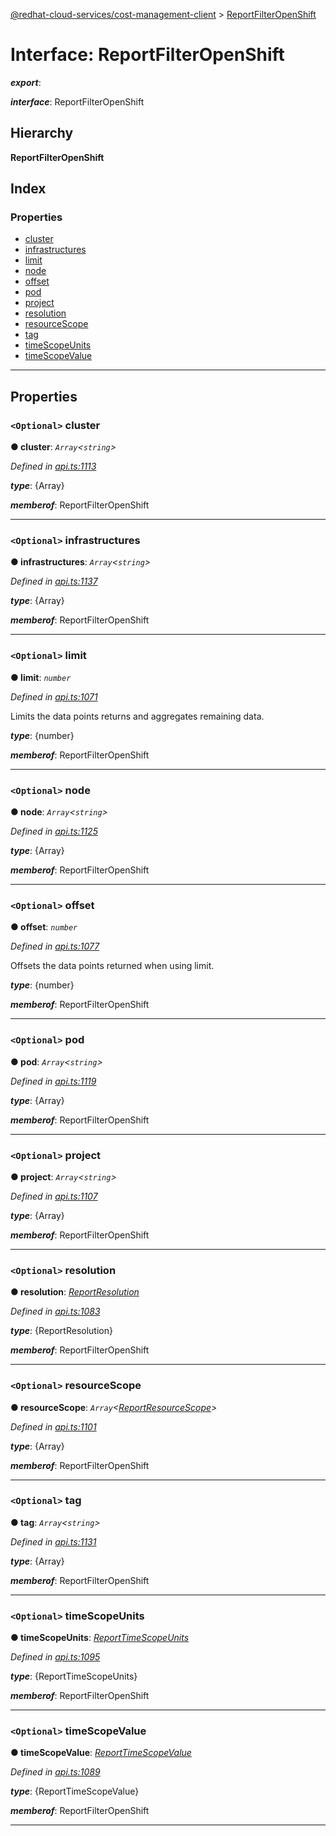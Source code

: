 [@redhat-cloud-services/cost-management-client](../README.md) > [ReportFilterOpenShift](../interfaces/reportfilteropenshift.md)

# Interface: ReportFilterOpenShift

*__export__*: 

*__interface__*: ReportFilterOpenShift

## Hierarchy

**ReportFilterOpenShift**

## Index

### Properties

* [cluster](reportfilteropenshift.md#cluster)
* [infrastructures](reportfilteropenshift.md#infrastructures)
* [limit](reportfilteropenshift.md#limit)
* [node](reportfilteropenshift.md#node)
* [offset](reportfilteropenshift.md#offset)
* [pod](reportfilteropenshift.md#pod)
* [project](reportfilteropenshift.md#project)
* [resolution](reportfilteropenshift.md#resolution)
* [resourceScope](reportfilteropenshift.md#resourcescope)
* [tag](reportfilteropenshift.md#tag)
* [timeScopeUnits](reportfilteropenshift.md#timescopeunits)
* [timeScopeValue](reportfilteropenshift.md#timescopevalue)

---

## Properties

<a id="cluster"></a>

### `<Optional>` cluster

**● cluster**: *`Array`<`string`>*

*Defined in [api.ts:1113](https://github.com/rvsia/javascript-clients/blob/master/packages/cost-management/api.ts#L1113)*

*__type__*: {Array}

*__memberof__*: ReportFilterOpenShift

___
<a id="infrastructures"></a>

### `<Optional>` infrastructures

**● infrastructures**: *`Array`<`string`>*

*Defined in [api.ts:1137](https://github.com/rvsia/javascript-clients/blob/master/packages/cost-management/api.ts#L1137)*

*__type__*: {Array}

*__memberof__*: ReportFilterOpenShift

___
<a id="limit"></a>

### `<Optional>` limit

**● limit**: *`number`*

*Defined in [api.ts:1071](https://github.com/rvsia/javascript-clients/blob/master/packages/cost-management/api.ts#L1071)*

Limits the data points returns and aggregates remaining data.

*__type__*: {number}

*__memberof__*: ReportFilterOpenShift

___
<a id="node"></a>

### `<Optional>` node

**● node**: *`Array`<`string`>*

*Defined in [api.ts:1125](https://github.com/rvsia/javascript-clients/blob/master/packages/cost-management/api.ts#L1125)*

*__type__*: {Array}

*__memberof__*: ReportFilterOpenShift

___
<a id="offset"></a>

### `<Optional>` offset

**● offset**: *`number`*

*Defined in [api.ts:1077](https://github.com/rvsia/javascript-clients/blob/master/packages/cost-management/api.ts#L1077)*

Offsets the data points returned when using limit.

*__type__*: {number}

*__memberof__*: ReportFilterOpenShift

___
<a id="pod"></a>

### `<Optional>` pod

**● pod**: *`Array`<`string`>*

*Defined in [api.ts:1119](https://github.com/rvsia/javascript-clients/blob/master/packages/cost-management/api.ts#L1119)*

*__type__*: {Array}

*__memberof__*: ReportFilterOpenShift

___
<a id="project"></a>

### `<Optional>` project

**● project**: *`Array`<`string`>*

*Defined in [api.ts:1107](https://github.com/rvsia/javascript-clients/blob/master/packages/cost-management/api.ts#L1107)*

*__type__*: {Array}

*__memberof__*: ReportFilterOpenShift

___
<a id="resolution"></a>

### `<Optional>` resolution

**● resolution**: *[ReportResolution](../enums/reportresolution.md)*

*Defined in [api.ts:1083](https://github.com/rvsia/javascript-clients/blob/master/packages/cost-management/api.ts#L1083)*

*__type__*: {ReportResolution}

*__memberof__*: ReportFilterOpenShift

___
<a id="resourcescope"></a>

### `<Optional>` resourceScope

**● resourceScope**: *`Array`<[ReportResourceScope](../enums/reportresourcescope.md)>*

*Defined in [api.ts:1101](https://github.com/rvsia/javascript-clients/blob/master/packages/cost-management/api.ts#L1101)*

*__type__*: {Array}

*__memberof__*: ReportFilterOpenShift

___
<a id="tag"></a>

### `<Optional>` tag

**● tag**: *`Array`<`string`>*

*Defined in [api.ts:1131](https://github.com/rvsia/javascript-clients/blob/master/packages/cost-management/api.ts#L1131)*

*__type__*: {Array}

*__memberof__*: ReportFilterOpenShift

___
<a id="timescopeunits"></a>

### `<Optional>` timeScopeUnits

**● timeScopeUnits**: *[ReportTimeScopeUnits](../enums/reporttimescopeunits.md)*

*Defined in [api.ts:1095](https://github.com/rvsia/javascript-clients/blob/master/packages/cost-management/api.ts#L1095)*

*__type__*: {ReportTimeScopeUnits}

*__memberof__*: ReportFilterOpenShift

___
<a id="timescopevalue"></a>

### `<Optional>` timeScopeValue

**● timeScopeValue**: *[ReportTimeScopeValue](../enums/reporttimescopevalue.md)*

*Defined in [api.ts:1089](https://github.com/rvsia/javascript-clients/blob/master/packages/cost-management/api.ts#L1089)*

*__type__*: {ReportTimeScopeValue}

*__memberof__*: ReportFilterOpenShift

___

